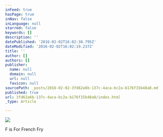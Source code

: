 ```yaml
---
inFeed: true
hasPage: true
inNav: false
inLanguage: null
starred: false
keywords: []
description: ''
datePublished: '2016-02-02T16:02:38.795Z'
dateModified: '2016-02-02T16:02:19.237Z'
title: ''
author: []
authors: []
publisher:
  name: null
  domain: null
  url: null
  favicon: null
sourcePath: _posts/2016-02-02-3fd62a6b-137c-4aca-bc2a-b176f15b48a8.md
published: true
url: 3fd62a6b-137c-4aca-bc2a-b176f15b48a8/index.html
_type: Article

---
```

![](https://the-grid-user-content.s3-us-west-2.amazonaws.com/797aa2a8-4c07-47c0-b9db-bde12432bb44.png)

F is For French Fry